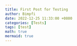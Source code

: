 ```yaml
---
title: First Post for Testing
author: Bimpfi
date: 2022-12-25 11:33:00 +0800
categories: [Tests]
tags: [test]
math: true
mermaid: true
---
```




